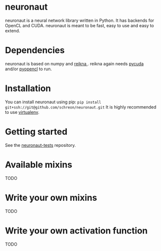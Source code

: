 neuronaut
=========

neuronaut is a neural network library written in Python. It has backends for OpenCL and CUDA.
neuronaut is meant to be fast, easy to use and easy to extend.

Dependencies
============
neuronaut is based on numpy and [reikna ](https://github.com/Manticore/reikna). reikna again needs [pycuda](https://github.com/inducer/pycuda) and/or [pyopencl](https://github.com/inducer/pyopencl) to run.

Installation
============
You can install neuronaut using pip:
`pip install git+ssh://git@github.com/schreon/neuronaut.git` It is highly recommended to use [virtualenv](https://pypi.python.org/pypi/virtualenv).


Getting started
===============
See the [neuronaut-tests](https://github.com/schreon/neuronaut-tests) repository.

Available mixins
=====================
TODO

Write your own mixins
=====================
TODO

Write your own activation function
==================================
TODO
